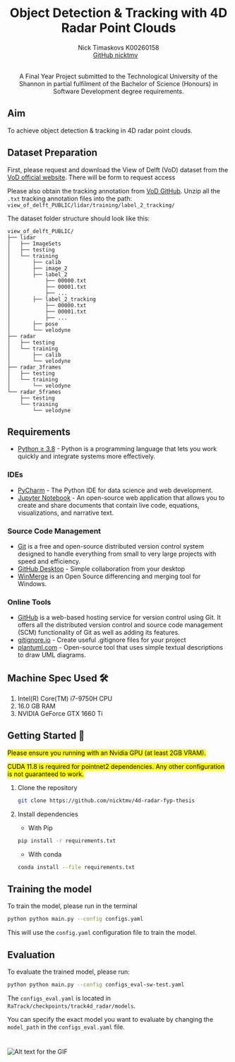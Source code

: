 <p align="center">
  <strong>
    <h1 align="center">Object Detection & Tracking with 4D Radar Point Clouds</h1>
  </strong>
</p>
<p align="center">
   Nick Timaskovs K00260158
   <br>
  <a href='https://github.com/nicktmv' target='_blank'>GitHub nicktmv</a>&emsp;
</p>
<p align="center">
  <br>
A Final Year Project submitted to the Technological University of the Shannon in partial fulfilment of the Bachelor of Science (Honours) in Software Development degree requirements.</p>


## Aim
To achieve object detection & tracking in 4D radar point clouds.

## Dataset Preparation

First, please request and download the View of Delft (VoD) dataset from the [VoD official website](https://tudelft-iv.github.io/view-of-delft-dataset/).
There will be form to request access

Please also obtain the tracking annotation from [VoD GitHub](https://tudelft-iv.github.io/view-of-delft-dataset/docs/ANNOTATION.html). Unzip all the `.txt` tracking annotation files into the path: `view_of_delft_PUBLIC/lidar/training/label_2_tracking/`

The dataset folder structure should look like this:

```
view_of_delft_PUBLIC/
├── lidar
│   ├── ImageSets
│   ├── testing
│   └── training
│       ├── calib
│       ├── image_2
│       ├── label_2
│           ├── 00000.txt
│           ├── 00001.txt
│           ├── ...
│       ├── label_2_tracking
│           ├── 00000.txt
│           ├── 00001.txt
│           ├── ...
│       ├── pose
│       └── velodyne
├── radar
│   ├── testing
│   └── training
│       ├── calib
│       └── velodyne
├── radar_3frames
│   ├── testing
│   └── training
│       └── velodyne
└── radar_5frames
    ├── testing
    └── training
        └── velodyne
```
## Requirements

* [Python &ge; 3.8](https://www.python.org/downloads/) - Python is a programming language that lets you work quickly and integrate systems more effectively.

### IDEs

* [PyCharm](https://www.jetbrains.com/pycharm/) - The Python IDE for data science and web development.
* [Jupyter Notebook](https://jupyter.org/) - An open-source web application that allows you to create and share documents that contain live code, equations, visualizations, and narrative text.

### Source Code Management

* [Git](https://git-scm.com/) is a free and open-source distributed version control system designed to handle everything from small to very large projects with speed and efficiency.
* [GitHub Desktop](https://desktop.github.com/) - Simple collaboration from your desktop
* [WinMerge](https://winmerge.org/) is an Open Source differencing and merging tool for Windows.

### Online Tools

* [GitHub](https://www.github.com) is a web-based hosting service for version control using Git. It offers all the distributed version control and source code management (SCM) functionality of Git as well as adding its features.
* [gitignore.io](https://www.toptal.com/developers/gitignore) - Create useful .gitignore files for your project
* [plantuml.com](https://plantuml.com/) - Open-source tool that uses simple textual descriptions to draw UML diagrams.

## Machine Spec Used 🛠️
1. Intel(R) Core(TM) i7-9750H CPU
2. 16.0 GB RAM
3. NVIDIA GeForce GTX 1660 Ti

## Getting Started 🚀
<mark> Please ensure you running with an Nvidia GPU (at least 2GB VRAM).</mark>

<mark>CUDA 11.8 is required for pointnet2 dependencies. Any other configuration is not guaranteed to work.</mark>


1. Clone the repository

    ```bash
    git clone https://github.com/nicktmv/4d-radar-fyp-thesis
    ```

2. Install dependencies
   * With Pip

   ```bash
   pip install -r requirements.txt
   ```

   * With conda

   ```bash
   conda install --file requirements.txt
   ```
## Training the model

To train the model, please run in the terminal

```bash
python python main.py --config configs.yaml
```
This will use the `config.yaml` configuration file to train the model.

## Evaluation
To evaluate the trained model, please run:
```bash
python python main.py --config configs_eval-sw-test.yaml
```
The `configs_eval.yaml` is located in `RaTrack/checkpoints/track4d_radar/models`.

You can specify the exact model you want to evaluate by changing the `model_path` in the `configs_eval.yaml` file.

#
![Alt text for the GIF](https://github.com/nicktmv/four-d-radar-thesis/blob/refactor/docs/images/4d-radar-track-predictions.gif)


